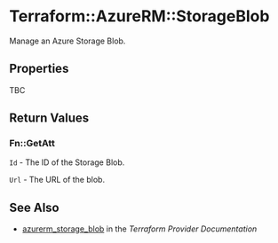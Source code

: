 # Terraform::AzureRM::StorageBlob

Manage an Azure Storage Blob.

## Properties

TBC

## Return Values

### Fn::GetAtt

`Id` - The ID of the Storage Blob.

`Url` - The URL of the blob.

## See Also

* [azurerm_storage_blob](https://www.terraform.io/docs/providers/azurerm/r/storage_blob.html) in the _Terraform Provider Documentation_